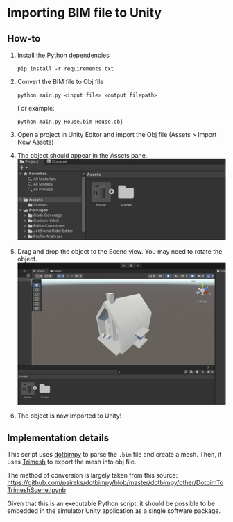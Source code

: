 # Importing BIM file to Unity

## How-to
1. Install the Python dependencies
    ```
    pip install -r requirements.txt
    ```

2. Convert the BIM file to Obj file
    ```
    python main.py <input file> <output filepath>
    ```
    For example:
    ```
    python main.py House.bim House.obj
    ```

3. Open a project in Unity Editor and import the Obj file (Assets > Import New Assets)
4. The object should appear in the Assets pane.
    ![](img/assets.png)
5. Drag and drop the object to the Scene view. You may need to rotate the object.
    ![](img/house.png)
6. The object is now imported to Unity!


## Implementation details

This script uses [dotbimpy](https://github.com/paireks/dotbimpy) to parse the `.bim` file and create a mesh. Then, it uses [Trimesh](https://github.com/mikedh/trimesh) to export the mesh into obj file.

The method of conversion is largely taken from this source: https://github.com/paireks/dotbimpy/blob/master/dotbimpy/other/DotbimToTrimeshScene.ipynb

Given that this is an executable Python script, it should be possible to be embedded in the simulator Unity application as a single software package.
